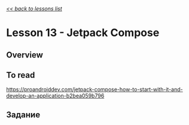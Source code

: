 [*<< back to lessons list*](../readme.md)

# Lesson 13 - Jetpack Compose
## Overview

## To read
https://proandroiddev.com/jetpack-compose-how-to-start-with-it-and-develop-an-application-b2bea059b796

## Задание

